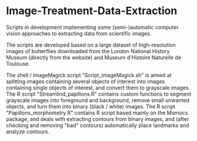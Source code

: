 # Image-Treatment-Data-Extraction
Scripts in development implementing some (semi-)automatic computer vision approaches to extracting data from scientific images.

The scripts are developed based on a large dataset of high-resolution images of butterflies downloaded from the London National History Museum (directly from the website) and Museum d'Histoire Naturelle de Toulouse.

The shell / ImageMagick script "Script_ImageMagick.sh" is aimed at splitting images containing several objects of interest into images containing single objects of interest, and convert them to grayscale images.
The R script "Streamlind_papillons.R" contains custom functions to segment grayscale images into foreground and background, remove small unwanted objects, and turn them into binary (black / white) images.
The R script "Papillons_morphometry.R" contains R script based mainly on the Momocs package, and deals with extracting contours from binary images, and (after checking and removing "bad" contours) automatically place landmarks and analyze contours.
